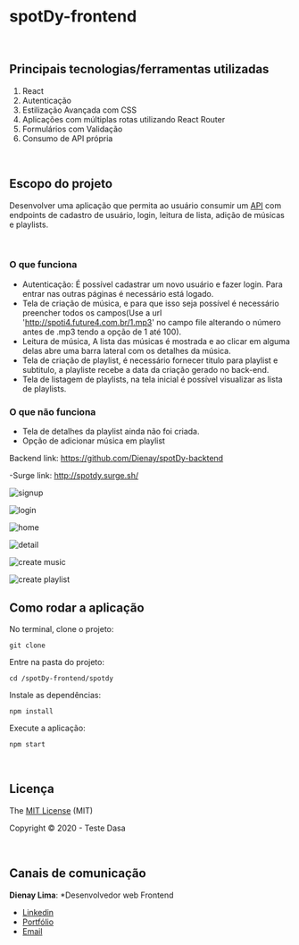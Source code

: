 # spotDy-frontend

<br>

## Principais tecnologias/ferramentas utilizadas

1. React
2. Autenticação
3. Estilização Avançada com CSS
4. Aplicações com múltiplas rotas utilizando React Router
5. Formulários com Validação
6. Consumo de API própria

<br>

## Escopo do projeto

Desenvolver uma aplicação que permita ao usuário consumir um [API](https://github.com/Dienay/spotDy-backtend) com endpoints de cadastro de usuário, login, leitura de lista, adição de músicas e playlists.

<br>

### O que funciona
- Autenticação: É possível cadastrar um novo usuário e fazer login. Para entrar nas outras páginas é necessário está logado.
- Tela de criação de música, e para que isso seja possível é necessário preencher todos os campos(Use a url 'http://spoti4.future4.com.br/1.mp3' no campo file alterando o número antes de .mp3 tendo a opção de 1 até 100).
- Leitura de música, A lista das músicas é mostrada e ao clicar em alguma delas abre uma barra lateral com os detalhes da música.
- Tela de criação de playlist, é necessário fornecer titulo para playlist e subtitulo, a playliste recebe a data da criação gerado no back-end.
- Tela de listagem de playlists, na tela inicial é possível visualizar as lista de playlists.
### O que não funciona
- Tela de detalhes da playlist ainda não foi criada.
- Opção de adicionar música em playlist

Backend link: https://github.com/Dienay/spotDy-backtend

-Surge link: http://spotdy.surge.sh/


![signup](https://user-images.githubusercontent.com/2151948/105904609-1e53b180-6000-11eb-9935-350a474aa212.png)

![login](https://user-images.githubusercontent.com/2151948/105904631-23186580-6000-11eb-9a56-9e83ab7a4b79.png)

![home](https://user-images.githubusercontent.com/2151948/105904657-2b70a080-6000-11eb-97ef-491ab3a9f292.png)

![detail](https://user-images.githubusercontent.com/2151948/105904820-6246b680-6000-11eb-8a16-96ec83f171f7.png)

![create music](https://user-images.githubusercontent.com/2151948/105904665-2f9cbe00-6000-11eb-968c-ef4bb84899ec.png)

![create playlist](https://user-images.githubusercontent.com/2151948/105904680-33c8db80-6000-11eb-8fb8-4ff52701790e.png)

## Como rodar a aplicação

No terminal, clone o projeto:
```
git clone 
```

Entre na pasta do projeto:
```
cd /spotDy-frontend/spotdy
```

Instale as dependências:
```
npm install
```

Execute a aplicação:
```
npm start 
```

<br>

## Licença

The [MIT License]() (MIT)

Copyright :copyright: 2020 - Teste Dasa

<br>

## Canais de comunicação

**Dienay Lima**: *Desenvolvedor web Frontend
- [Linkedin](https://www.linkedin.com/in/dienaylima/)
- [Portfólio](https://dienay.github.io/portfolio/)
- [Email](dienaylima@gmail.com)

<br>
